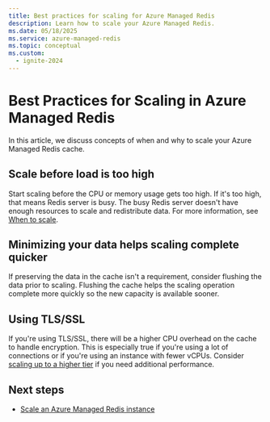 ```yaml
---
title: Best practices for scaling for Azure Managed Redis
description: Learn how to scale your Azure Managed Redis.
ms.date: 05/18/2025
ms.service: azure-managed-redis
ms.topic: conceptual
ms.custom:
  - ignite-2024
---
```


# Best Practices for Scaling in Azure Managed Redis

In this article, we discuss concepts of when and why to scale your Azure Managed Redis cache.

## Scale before load is too high

Start scaling before the CPU or memory usage gets too high. If it's too high, that means Redis server is busy. The busy Redis server doesn't have enough resources to scale and redistribute data. For more information, see [When to scale](how-to-scale.md#when-to-scale).

## Minimizing your data helps scaling complete quicker

If preserving the data in the cache isn't a requirement, consider flushing the data prior to scaling. Flushing the cache helps the scaling operation complete more quickly so the new capacity is available sooner.

## Using TLS/SSL

If you're using TLS/SSL, there will be a higher CPU overhead on the cache to handle encryption. This is especially true if you're using a lot of connections or if you're using an instance with fewer vCPUs. Consider [scaling up to a higher tier](how-to-scale.md#performance-tiers) if you need additional performance.

## Next steps

- [Scale an Azure Managed Redis instance](how-to-scale.md)
